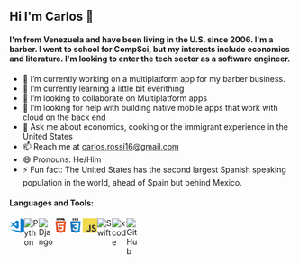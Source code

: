
## Hi I'm Carlos 👋
#### I'm from Venezuela and have been living in the U.S. since 2006. I'm a barber. I went to school for CompSci, but my interests include economics and literature. I'm looking to enter the tech sector as a software engineer.

- 🔭 I’m currently working on a multiplatform app for my barber business. 
- 🌱 I’m currently learning a little bit everithing 
- 👯 I’m looking to collaborate on Multiplatform apps
- 🤔 I’m looking for help with building native mobile apps that work with cloud on the back end
- 💬 Ask me about economics, cooking or the immigrant experience in the United States
- 📫 Reach me at carlos.rossi16@gmail.com
- 😄 Pronouns: He/Him
- ⚡ Fun fact: The United States has the second largest Spanish speaking population in the world, ahead of Spain but behind Mexico.


#### Languages and Tools:
<img align="left" alt="Visual Studio Code" width="26px" src="https://raw.githubusercontent.com/github/explore/80688e429a7d4ef2fca1e82350fe8e3517d3494d/topics/visual-studio-code/visual-studio-code.png" />
<img align="left" alt="Python" width="26px" src="https://cdn3.iconfinder.com/data/icons/logos-and-brands-adobe/512/267_Python-512.png" />
<img align="left" alt="Django" width="26px" src="https://icon-library.com/images/django-icon/django-icon-0.jpg" />
<img align="left" alt="HTML5" width="26px" src="https://raw.githubusercontent.com/github/explore/80688e429a7d4ef2fca1e82350fe8e3517d3494d/topics/html/html.png" />
<img align="left" alt="CSS3" width="26px" src="https://raw.githubusercontent.com/github/explore/80688e429a7d4ef2fca1e82350fe8e3517d3494d/topics/css/css.png" />
<img align="left" alt="JavaScript" width="26px" src="https://raw.githubusercontent.com/github/explore/80688e429a7d4ef2fca1e82350fe8e3517d3494d/topics/javascript/javascript.png" />
<img align="left" alt="Swift" width="26px" src="https://cdn.iconscout.com/icon/free/png-256/swift-2038869-1720082.png" />
<img align="left" alt="xcode" width="26px" src="https://developer.apple.com/design/human-interface-guidelines/macos/images/app-icon-realistic-materials_2x.png" />
<img align="left" alt="GitHub" width="26px" src="https://user-images.githubusercontent.com/1784648/97818784-c4fc1080-1ca4-11eb-8681-56ec3fa21756.png" />


[website]: https://codeSTACKr.com
[linkedin]: www.linkedin.com/in/carlosnavaja16
[twitter]: https://twitter.com/carlosnavaja16
[instagram]: https://instagram.com/carlosnavaja16
